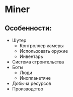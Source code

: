 # Miner

## Особенности:

- Шутер
    - Контроллер камеры
    - Использовать оружие
    - Инвентарь
- Система строительства
- Боты
    - Люди
    - Инопланетяне
- Добыча ресурсов
- Производство
